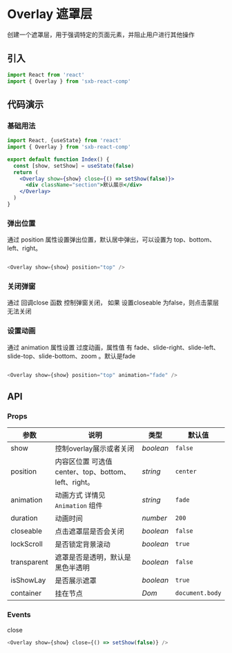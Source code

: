 # Overlay 遮罩层

创建一个遮罩层，用于强调特定的页面元素，并阻止用户进行其他操作

## 引入

```js
import React from 'react'
import { Overlay } from 'sxb-react-comp'
```

## 代码演示

### 基础用法

```jsx harmony
import React, {useState} from 'react'
import { Overlay } from 'sxb-react-comp'

export default function Index() {
  const [show, setShow] = useState(false)
  return (
    <Overlay show={show} close={() => setShow(false)}>
      <div className="section">默认展示</div>
    </Overlay>             
  )
}
```

### 弹出位置
通过 position 属性设置弹出位置，默认居中弹出，可以设置为 top、bottom、left、right。

```js

<Overlay show={show} position="top" />

```

### 关闭弹窗

通过 回调close 函数 控制弹窗关闭， 如果 设置closeable 为false，则点击蒙层无法关闭

### 设置动画

通过 animation 属性设置 过度动画，属性值 有 fade、slide-right、slide-left、slide-top、slide-bottom、zoom 。默认是fade

```js

<Overlay show={show} position="top" animation="fade" />

```

## API
### Props

| 参数 | 说明 | 类型 | 默认值 |
| --- | --- | --- | --- |
| show | 控制overlay展示或者关闭 | _boolean_ | `false` |
| position | 内容区位置 可选值 center、top、bottom、left、right。 | _string_ | `center` |
| animation | 动画方式 详情见 `Animation` 组件 | _string_ | `fade` |
| duration | 动画时间 | _number_ | `200` |
| closeable | 点击遮罩层是否会关闭 | _boolean_ | `false` |
| lockScroll | 是否锁定背景滚动 | _boolean_ | `true` |
| transparent | 遮罩是否是透明，默认是黑色半透明 | _boolean_ | `false` |
| isShowLay | 是否展示遮罩 | _boolean_ | `true` |
| container | 挂在节点 | _Dom_ | `document.body` |

### Events

close

```js
<Overlay show={show} close={() => setShow(false)} />
```
